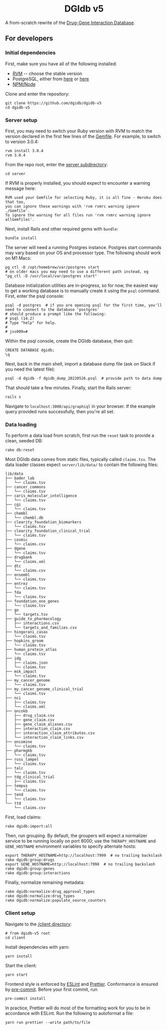 <h1 align="center">DGIdb v5</h1>

A from-scratch rewrite of the [Drug-Gene Interaction Database](https://dgidb.org/).

## For developers

### Initial dependencies

First, make sure you have all of the following installed:

- [RVM](https://rvm.io/rvm/install#any-other-system) -- choose the stable version
- PostgreSQL, either from [here](https://wiki.postgresql.org/wiki/Homebrew) or [here](http://postgresapp.com)
- [NPM/Node](https://nodejs.org/en/download/)

Clone and enter the repository:

```shell
git clone https://github.com/dgidb/dgidb-v5
cd dgidb-v5
```

### Server setup

First, you may need to switch your Ruby version with RVM to match the version declared in the first few lines of the [Gemfile](server/Gemfile). For example, to switch to version 3.0.4:

```shell
rvm install 3.0.4
rvm 3.0.4
```

From the repo root, enter the [server subdirectory](server/):

```shell
cd server
```

If RVM is properly installed, you should expect to encounter a warning message here:

```
RVM used your Gemfile for selecting Ruby, it is all fine - Heroku does that too,
you can ignore these warnings with 'rvm rvmrc warning ignore ./Gemfile'.
To ignore the warning for all files run 'rvm rvmrc warning ignore allGemfiles'.
```

Next, install Rails and other required gems with `bundle`:

```shell
bundle install
```

The server will need a running Postgres instance. Postgres start commands may vary based on your OS and processor type. The following should work on M1 Macs:

```shell
pg_ctl -D /opt/homebrew/var/postgres start
# on older macs you may need to use a different path instead, eg "pg_ctl -D /usr/local/var/postgres start"
```

Database initialization utilities are in-progress, so for now, the easiest way to get a working database is to manually create it using the `psql` command. First, enter the psql console:

```
psql -d postgres  # if you are opening psql for the first time, you'll need to connect to the database 'postgres'
# should produce a prompt like the following:
# psql (14.2)
# Type "help" for help.
#
# jss009=#
```

Within the psql console, create the DGIdb database, then quit:

```
CREATE DATABASE dgidb;
\q
```

Next, back in the main shell, import a database dump file (ask on Slack if you need the latest file):

```shell
psql -d dgidb -f dgidb_dump_20220526.psql  # provide path to data dump
```

That should take a few minutes. Finally, start the Rails server:

```shell
rails s
```

Navigate to `localhost:3000/api/graphiql` in your browser. If the example query provided runs successfully, then you're all set.

### Data loading

To perform a data load from scratch, first run the `reset` task to provide a clean, seeded DB:

```shell
rake db:reset
```

Most DGIdb data comes from static files, typically called `claims.tsv`. The data loader classes expect `server/lib/data/` to contain the following files:

```
lib/data
├── bader_lab
│   └── claims.tsv
├── cancer_commons
│   └── claims.tsv
├── caris_molecular_intelligence
│   └── claims.tsv
├── cgi
│   └── claims.tsv
├── chembl
│   └── chembl.db
├── clearity_foundation_biomarkers
│   └── claims.tsv
├── clearity_foundation_clinical_trial
│   └── claims.tsv
├── cosmic
│   └── claims.csv
├── dgene
│   └── claims.tsv
├── drugbank
│   └── claims.xml
├── dtc
│   └── claims.csv
├── ensembl
│   └── claims.tsv
├── entrez
│   └── claims.tsv
├── fda
│   └── claims.tsv
├── foundation_one_genes
│   └── claims.tsv
├── go
│   └── targets.tsv
├── guide_to_pharmacology
│   ├── interactions.csv
│   └── targets_and_families.csv
├── hingorani_casas
│   └── claims.tsv
├── hopkins_groom
│   └── claims.tsv
├── human_protein_atlas
│   └── claims.tsv
├── idg
│   ├── claims.json
│   └── claims.tsv
├── msk_impact
│   └── claims.tsv
├── my_cancer_genome
│   └── claims.tsv
├── my_cancer_genome_clinical_trial
│   └── claims.tsv
├── nci
│   ├── claims.tsv
│   └── claims.xml
├── oncokb
│   ├── drug_claim.csv
│   ├── gene_claim.csv
│   ├── gene_claim_aliases.csv
│   ├── interaction_claim.csv
│   ├── interaction_claim_attributes.csv
│   └── interaction_claim_links.csv
├── oncomine
│   └── claims.tsv
├── pharmgkb
│   └── claims.tsv
├── russ_lampel
│   └── claims.tsv
├── talc
│   └── claims.tsv
├── tdg_clinical_trial
│   ├── claims.tsv
├── tempus
│   └── claims.tsv
├── tend
│   └── claims.tsv
└── ttd
    └── claims.csv
```

First, load claims:

```shell
rake dgidb:import:all
```

Then, run grouping. By default, the groupers will expect a normalizer service to be running locally on port 8000; use the `THERAPY_HOSTNAME` and `GENE_HOSTNAME` environment variables to specify alternate hosts:

```shell
export THERAPY_HOSTNAME=http://localhost:7999  # no trailing backslash
rake dgidb:group:drugs
export GENE_HOSTNAME=http://localhost:7998  # no trailing backslash
rake dgidb:group:genes
rake dgidb:group:interactions
```

Finally, normalize remaining metadata:

```shell
rake dgidb:normalize:drug_approval_types
rake dgidb:normalize:drug_types
rake dgidb:normalize:populate_source_counters
```

### Client setup

Navigate to the [/client directory](/client):

```shell
# from dgidb-v5 root
cd client
```

Install dependencies with yarn:

```shell
yarn install
```

Start the client:

```shell
yarn start
```

Frontend style is enforced by [ESLint](https://eslint.org/) and [Prettier](https://prettier.io/). Conformance is ensured by [pre-commit](https://pre-commit.com/#usage). Before your first commit, run

```shell
pre-commit install
```

In practice, Prettier will do most of the formatting work for you to be in accordance with ESLint. Run the following to autoformat a file:

```shell
yarn run prettier --write path/to/file
```
